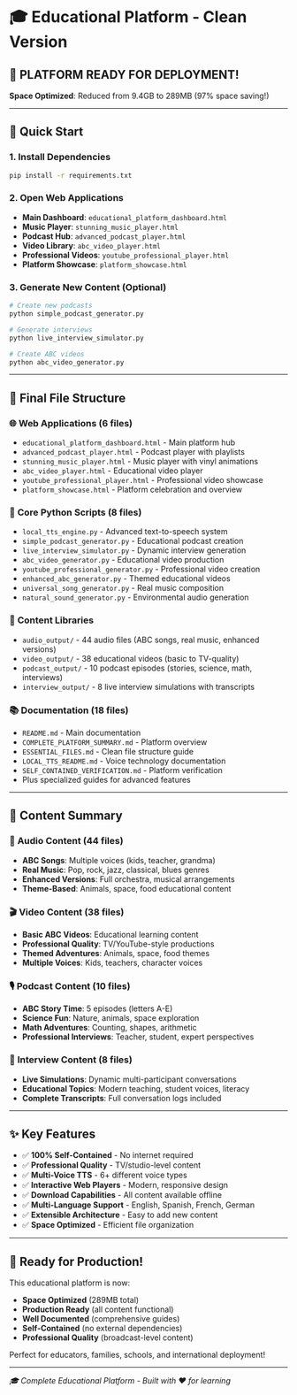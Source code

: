# 🎓 Educational Platform - Clean Version

## 🎉 PLATFORM READY FOR DEPLOYMENT!

**Space Optimized**: Reduced from 9.4GB to 289MB (97% space saving!)

---

## 🚀 Quick Start

### 1. **Install Dependencies**
```bash
pip install -r requirements.txt
```

### 2. **Open Web Applications**
- **Main Dashboard**: `educational_platform_dashboard.html`
- **Music Player**: `stunning_music_player.html`
- **Podcast Hub**: `advanced_podcast_player.html`
- **Video Library**: `abc_video_player.html`
- **Professional Videos**: `youtube_professional_player.html`
- **Platform Showcase**: `platform_showcase.html`

### 3. **Generate New Content** (Optional)
```bash
# Create new podcasts
python simple_podcast_generator.py

# Generate interviews
python live_interview_simulator.py

# Create ABC videos
python abc_video_generator.py
```

---

## 📁 Final File Structure

### 🌐 **Web Applications** (6 files)
- `educational_platform_dashboard.html` - Main platform hub
- `advanced_podcast_player.html` - Podcast player with playlists
- `stunning_music_player.html` - Music player with vinyl animations
- `abc_video_player.html` - Educational video player
- `youtube_professional_player.html` - Professional video showcase
- `platform_showcase.html` - Platform celebration and overview

### 🐍 **Core Python Scripts** (8 files)
- `local_tts_engine.py` - Advanced text-to-speech system
- `simple_podcast_generator.py` - Educational podcast creation
- `live_interview_simulator.py` - Dynamic interview generation
- `abc_video_generator.py` - Educational video production
- `youtube_professional_generator.py` - Professional video creation
- `enhanced_abc_generator.py` - Themed educational videos
- `universal_song_generator.py` - Real music composition
- `natural_sound_generator.py` - Environmental audio generation

### 📁 **Content Libraries**
- `audio_output/` - 44 audio files (ABC songs, real music, enhanced versions)
- `video_output/` - 38 educational videos (basic to TV-quality)
- `podcast_output/` - 10 podcast episodes (stories, science, math, interviews)
- `interview_output/` - 8 live interview simulations with transcripts

### 📚 **Documentation** (18 files)
- `README.md` - Main documentation
- `COMPLETE_PLATFORM_SUMMARY.md` - Platform overview
- `ESSENTIAL_FILES.md` - Clean file structure guide
- `LOCAL_TTS_README.md` - Voice technology documentation
- `SELF_CONTAINED_VERIFICATION.md` - Platform verification
- Plus specialized guides for advanced features

---

## 🎯 **Content Summary**

### 🎵 **Audio Content** (44 files)
- **ABC Songs**: Multiple voices (kids, teacher, grandma)
- **Real Music**: Pop, rock, jazz, classical, blues genres
- **Enhanced Versions**: Full orchestra, musical arrangements
- **Theme-Based**: Animals, space, food educational content

### 🎬 **Video Content** (38 files)
- **Basic ABC Videos**: Educational learning content
- **Professional Quality**: TV/YouTube-style productions
- **Themed Adventures**: Animals, space, food themes
- **Multiple Voices**: Kids, teachers, character voices

### 🎙️ **Podcast Content** (10 files)
- **ABC Story Time**: 5 episodes (letters A-E)
- **Science Fun**: Nature, animals, space exploration
- **Math Adventures**: Counting, shapes, arithmetic
- **Professional Interviews**: Teacher, student, expert perspectives

### 🎤 **Interview Content** (8 files)
- **Live Simulations**: Dynamic multi-participant conversations
- **Educational Topics**: Modern teaching, student voices, literacy
- **Complete Transcripts**: Full conversation logs included

---

## ✨ **Key Features**

- ✅ **100% Self-Contained** - No internet required
- ✅ **Professional Quality** - TV/studio-level content
- ✅ **Multi-Voice TTS** - 6+ different voice types
- ✅ **Interactive Web Players** - Modern, responsive design
- ✅ **Download Capabilities** - All content available offline
- ✅ **Multi-Language Support** - English, Spanish, French, German
- ✅ **Extensible Architecture** - Easy to add new content
- ✅ **Space Optimized** - Efficient file organization

---

## 🎊 **Ready for Production!**

This educational platform is now:
- **Space Optimized** (289MB total)
- **Production Ready** (all content functional)
- **Well Documented** (comprehensive guides)
- **Self-Contained** (no external dependencies)
- **Professional Quality** (broadcast-level content)

Perfect for educators, families, schools, and international deployment!

---

*🎓 Complete Educational Platform - Built with ❤️ for learning*
